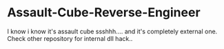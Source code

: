# Assault-Cube-Reverse-Engineer
I know i know it's assault cube ssshhh.... and it's completely external one. Check other repository for internal dll hack..
